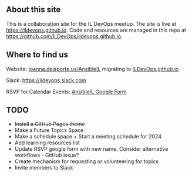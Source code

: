 ## About this site
This is a collaboration site for the IL DevOps meetup.
The site is live at https://ildevops.github.io.
Code and resources are managed in this repo at https://github.com/ILDevOps/ildevops.github.io.


## Where to find us
Website: [joanna.delaporte.us/AnsibleIL](https://joanna.delaporte.us/AnsibleIL) migrating to [ILDevOps.github.io](https://ildevops.github.io)

Slack: https://ildevops.slack.com

RSVP for Calendar Events: [AnsibleIL Google Form](https://forms.gle/xdcasEHsouwLJuNJA)

## TODO
- ~~Install a GitHub Pages theme~~
- Make a Future Topics Space
- Make a schedule space + Start a meeting schedule for 2024
- Add learning resources list
- Update RSVP google form with new name. Consider alternative workflows - GitHub issue?
- Create mechanism for requesting or volunteering for topics
- Invite members to Slack
